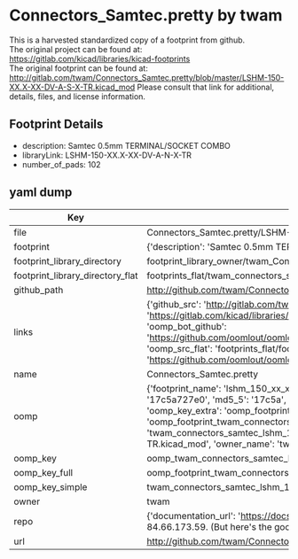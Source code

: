 # Connectors_Samtec.pretty by twam  
This is a harvested standardized copy of a footprint from github.  
The original project can be found at:  
https://gitlab.com/kicad/libraries/kicad-footprints  
The original footprint can be found at:
http://gitlab.com/twam/Connectors_Samtec.pretty/blob/master/LSHM-150-XX.X-XX-DV-A-S-X-TR.kicad_mod
Please consult that link for additional, details, files, and license information.  
## Footprint Details
* description: Samtec 0.5mm TERMINAL/SOCKET COMBO  
* libraryLink: LSHM-150-XX.X-XX-DV-A-N-X-TR  
* number_of_pads: 102  
## yaml dump  
| Key | Value |  
| --- | --- |  
| file | Connectors_Samtec.pretty/LSHM-150-XX.X-XX-DV-A-N-X-TR.kicad_mod |  
| footprint | {'description': 'Samtec 0.5mm TERMINAL/SOCKET COMBO', 'libraryLink': 'LSHM-150-XX.X-XX-DV-A-N-X-TR', 'number_of_pads': 102} |  
| footprint_library_directory | footprint_library_owner/twam_Connectors_Samtec.pretty |  
| footprint_library_directory_flat | footprints_flat/twam_connectors_samtec_lshm_150_xx_x_xx_dv_a_n_x_tr/working |  
| github_path | http://github.com/twam/Connectors_Samtec.pretty/blob/master/LSHM-150-XX.X-XX-DV-A-N-X-TR.kicad_mod |  
| links | {'github_src': 'http://gitlab.com/twam/Connectors_Samtec.pretty/blob/master/LSHM-150-XX.X-XX-DV-A-S-X-TR.kicad_mod', 'github_src_repo': 'https://gitlab.com/kicad/libraries/kicad-footprints', 'oomp_bot': 'footprints/twam_connectors_samtec_lshm_150_xx_x_xx_dv_a_n_x_tr/working', 'oomp_bot_github': 'https://github.com/oomlout/oomlout_oomp_footprint_bot/tree/main/footprints/twam_connectors_samtec_lshm_150_xx_x_xx_dv_a_n_x_tr/working', 'oomp_src_flat': 'footprints_flat/footprints_flat/twam_connectors_samtec_lshm_150_xx_x_xx_dv_a_n_x_tr/working', 'oomp_src_flat_github': 'https://github.com/oomlout/oomlout_oomp_footprint_src/tree/main/footprints_flat/twam_connectors_samtec_lshm_150_xx_x_xx_dv_a_n_x_tr/working'} |  
| name | Connectors_Samtec.pretty |  
| oomp | {'footprint_name': 'lshm_150_xx_x_xx_dv_a_n_x_tr', 'library_name': 'connectors_samtec', 'md5': '17c5a727e0e6818a79dfee16ab7a88ce', 'md5_10': '17c5a727e0', 'md5_5': '17c5a', 'md5_6': '17c5a7', 'oomp_key': 'oomp_twam_connectors_samtec_lshm_150_xx_x_xx_dv_a_n_x_tr', 'oomp_key_extra': 'oomp_footprint_twam_connectors_samtec_lshm_150_xx_x_xx_dv_a_n_x_tr', 'oomp_key_full': 'oomp_footprint_twam_connectors_samtec_lshm_150_xx_x_xx_dv_a_n_x_tr_17c5a7', 'oomp_key_simple': 'twam_connectors_samtec_lshm_150_xx_x_xx_dv_a_n_x_tr', 'original_filename': 'Connectors_Samtec.pretty/LSHM-150-XX.X-XX-DV-A-N-X-TR.kicad_mod', 'owner_name': 'twam'} |  
| oomp_key | oomp_twam_connectors_samtec_lshm_150_xx_x_xx_dv_a_n_x_tr |  
| oomp_key_full | oomp_footprint_twam_connectors_samtec_lshm_150_xx_x_xx_dv_a_n_x_tr |  
| oomp_key_simple | twam_connectors_samtec_lshm_150_xx_x_xx_dv_a_n_x_tr |  
| owner | twam |  
| repo | {'documentation_url': 'https://docs.github.com/rest/overview/resources-in-the-rest-api#rate-limiting', 'message': "API rate limit exceeded for 84.66.173.59. (But here's the good news: Authenticated requests get a higher rate limit. Check out the documentation for more details.)"} |  
| url | http://github.com/twam/Connectors_Samtec.pretty |  


